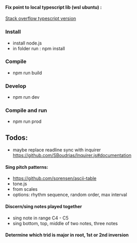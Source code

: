#### Fix point to local typescript lib (wsl ubuntu) :
[Stack overflow typescript version](https://stackoverflow.com/questions/39668731/what-typescript-version-is-visual-studio-code-using-how-to-update-it)

### Install
- install node.js
- in folder run : npm install

### Compile
- npm run build

### Develop
- npm run dev

### Compile and run
- npm run prod

## Todos:
- maybe replace readline sync with inquirer https://github.com/SBoudrias/Inquirer.js#documentation

#### Sing pitch patterns:
- https://github.com/sorensen/ascii-table
- tone.js
- from scales
- options: rhythm sequence, random order, max interval

#### Discern/sing notes played together
- sing note in range C4 - C5
- sing bottom, top, middle of two notes, three notes

#### Determine which trid is major in root, 1st or 2nd inversion
